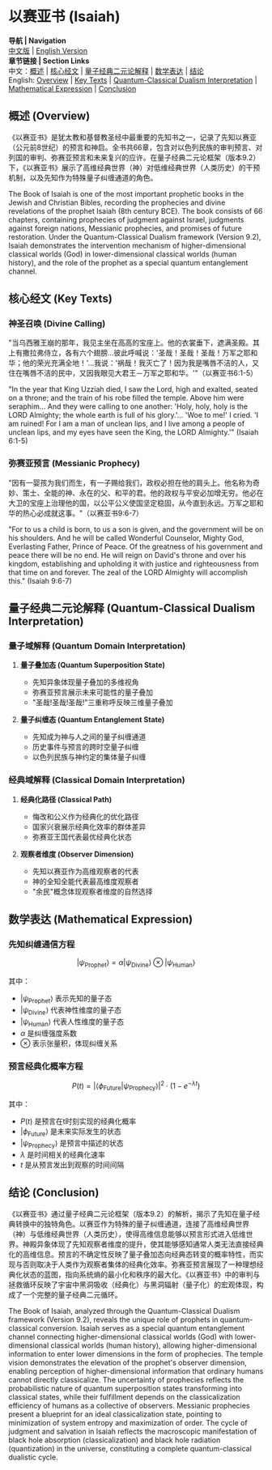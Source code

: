 # 以赛亚书 (Isaiah)

**导航 | Navigation**  
[中文版](#以赛亚书解析) | [English Version](#isaiah-analysis)  
**章节链接 | Section Links**  
中文：[概述](#概述-overview) | [核心经文](#核心经文-key-texts) | [量子经典二元论解释](#量子经典二元论解释-quantum-classical-dualism-interpretation) | [数学表达](#数学表达-mathematical-expression) | [结论](#结论-conclusion)  
English: [Overview](#概述-overview) | [Key Texts](#核心经文-key-texts) | [Quantum-Classical Dualism Interpretation](#量子经典二元论解释-quantum-classical-dualism-interpretation) | [Mathematical Expression](#数学表达-mathematical-expression) | [Conclusion](#结论-conclusion)

## 概述 (Overview)

《以赛亚书》是犹太教和基督教圣经中最重要的先知书之一，记录了先知以赛亚（公元前8世纪）的预言和神启。全书共66章，包含对以色列民族的审判预言、对列国的审判、弥赛亚预言和未来复兴的应许。在量子经典二元论框架（版本9.2）下，《以赛亚书》展示了高维经典世界（神）对低维经典世界（人类历史）的干预机制，以及先知作为特殊量子纠缠通道的角色。

The Book of Isaiah is one of the most important prophetic books in the Jewish and Christian Bibles, recording the prophecies and divine revelations of the prophet Isaiah (8th century BCE). The book consists of 66 chapters, containing prophecies of judgment against Israel, judgments against foreign nations, Messianic prophecies, and promises of future restoration. Under the Quantum-Classical Dualism framework (Version 9.2), Isaiah demonstrates the intervention mechanism of higher-dimensional classical worlds (God) in lower-dimensional classical worlds (human history), and the role of the prophet as a special quantum entanglement channel.

## 核心经文 (Key Texts)

### 神圣召唤 (Divine Calling)
"当乌西雅王崩的那年，我见主坐在高高的宝座上。他的衣裳垂下，遮满圣殿。其上有撒拉弗侍立，各有六个翅膀...彼此呼喊说：'圣哉！圣哉！圣哉！万军之耶和华；他的荣光充满全地！'...我说：'祸哉！我灭亡了！因为我是嘴唇不洁的人，又住在嘴唇不洁的民中，又因我眼见大君王－万军之耶和华。'"（以赛亚书6:1-5）

"In the year that King Uzziah died, I saw the Lord, high and exalted, seated on a throne; and the train of his robe filled the temple. Above him were seraphim... And they were calling to one another: 'Holy, holy, holy is the LORD Almighty; the whole earth is full of his glory.'... 'Woe to me!' I cried. 'I am ruined! For I am a man of unclean lips, and I live among a people of unclean lips, and my eyes have seen the King, the LORD Almighty.'" (Isaiah 6:1-5)

### 弥赛亚预言 (Messianic Prophecy)
"因有一婴孩为我们而生，有一子赐给我们，政权必担在他的肩头上。他名称为奇妙、策士、全能的神、永在的父、和平的君。他的政权与平安必加增无穷。他必在大卫的宝座上治理他的国，以公平公义使国坚定稳固，从今直到永远。万军之耶和华的热心必成就这事。"（以赛亚书9:6-7）

"For to us a child is born, to us a son is given, and the government will be on his shoulders. And he will be called Wonderful Counselor, Mighty God, Everlasting Father, Prince of Peace. Of the greatness of his government and peace there will be no end. He will reign on David's throne and over his kingdom, establishing and upholding it with justice and righteousness from that time on and forever. The zeal of the LORD Almighty will accomplish this." (Isaiah 9:6-7)

## 量子经典二元论解释 (Quantum-Classical Dualism Interpretation)

### 量子域解释 (Quantum Domain Interpretation)
1. **量子叠加态 (Quantum Superposition State)**
   - 先知异象体现量子叠加的多维视角
   - 弥赛亚预言展示未来可能性的量子叠加
   - "圣哉!圣哉!圣哉!"三重称呼反映三维量子叠加

2. **量子纠缠态 (Quantum Entanglement State)**
   - 先知成为神与人之间的量子纠缠通道
   - 历史事件与预言的跨时空量子纠缠
   - 以色列民族与神约定的集体量子纠缠

### 经典域解释 (Classical Domain Interpretation)
1. **经典化路径 (Classical Path)**
   - 悔改和公义作为经典化的优化路径
   - 国家兴衰展示经典化效率的群体差异
   - 弥赛亚王国代表最优经典化状态

2. **观察者维度 (Observer Dimension)**
   - 先知以赛亚作为高维观察者的代表
   - 神的全知全能代表最高维度观察者
   - "余民"概念体现观察者维度的自然选择

## 数学表达 (Mathematical Expression)

### 先知纠缠通信方程
$$
|\psi_{\text{Prophet}}\rangle = \alpha|\psi_{\text{Divine}}\rangle \otimes |\psi_{\text{Human}}\rangle
$$

其中：
- $|\psi_{\text{Prophet}}\rangle$ 表示先知的量子态
- $|\psi_{\text{Divine}}\rangle$ 代表神性维度的量子态
- $|\psi_{\text{Human}}\rangle$ 代表人性维度的量子态
- $\alpha$ 是纠缠强度系数
- $\otimes$ 表示张量积，体现纠缠关系

### 预言经典化概率方程
$$
P(t) = |\langle\phi_{\text{Future}}|\psi_{\text{Prophecy}}\rangle|^2 \cdot \left(1 - e^{-\lambda t}\right)
$$

其中：
- $P(t)$ 是预言在t时刻实现的经典化概率
- $|\phi_{\text{Future}}\rangle$ 是未来实际发生的状态
- $|\psi_{\text{Prophecy}}\rangle$ 是预言中描述的状态
- $\lambda$ 是时间相关的经典化速率
- $t$ 是从预言发出到观察的时间间隔

## 结论 (Conclusion)

《以赛亚书》通过量子经典二元论框架（版本9.2）的解析，揭示了先知在量子经典转换中的独特角色。以赛亚作为特殊的量子纠缠通道，连接了高维经典世界（神）与低维经典世界（人类历史），使得高维信息能够以预言形式进入低维世界。神殿异象体现了先知观察者维度的提升，使其能够感知通常人类无法直接经典化的高维信息。预言的不确定性反映了量子叠加态向经典态转变的概率特性，而实现与否则取决于人类作为观察者集体的经典化效率。弥赛亚预言展现了一种理想经典化状态的蓝图，指向系统熵的最小化和秩序的最大化。《以赛亚书》中的审判与拯救循环反映了宇宙中黑洞吸收（经典化）与黑洞辐射（量子化）的宏观体现，构成了一个完整的量子经典二元循环。

The Book of Isaiah, analyzed through the Quantum-Classical Dualism framework (Version 9.2), reveals the unique role of prophets in quantum-classical conversion. Isaiah serves as a special quantum entanglement channel connecting higher-dimensional classical worlds (God) with lower-dimensional classical worlds (human history), allowing higher-dimensional information to enter lower dimensions in the form of prophecies. The temple vision demonstrates the elevation of the prophet's observer dimension, enabling perception of higher-dimensional information that ordinary humans cannot directly classicalize. The uncertainty of prophecies reflects the probabilistic nature of quantum superposition states transforming into classical states, while their fulfillment depends on the classicalization efficiency of humans as a collective of observers. Messianic prophecies present a blueprint for an ideal classicalization state, pointing to minimization of system entropy and maximization of order. The cycle of judgment and salvation in Isaiah reflects the macroscopic manifestation of black hole absorption (classicalization) and black hole radiation (quantization) in the universe, constituting a complete quantum-classical dualistic cycle. 
